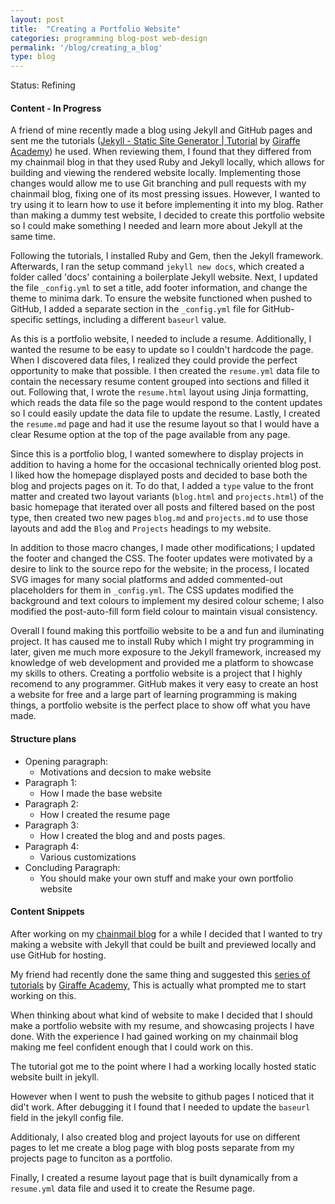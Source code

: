 ```yaml
---
layout: post
title:  "Creating a Portfolio Website"
categories: programming blog-post web-design
permalink: '/blog/creating_a_blog'
type: blog
---
```


Status: Refining

#### Content - In Progress

A friend of mine recently made a blog using Jekyll and GitHub pages and sent me the tutorials ([Jekyll - Static Site Generator | Tutorial](https://www.youtube.com/playlist?list=PLLAZ4kZ9dFpOPV5C5Ay0pHaa0RJFhcmcB) by [Giraffe Academy](https://www.giraffeacademy.com/)) he used. When reviewing them, I found that they differed from my chainmail blog in that they used Ruby and Jekyll locally, which allows for building and viewing the rendered website locally. Implementing those changes would allow me to use Git branching and pull requests with my chainmail blog, fixing one of its most pressing issues. However, I wanted to try using it to learn how to use it before implementing it into my blog. Rather than making a dummy test website, I decided to create this portfolio website so I could make something I needed and learn more about Jekyll at the same time.

Following the tutorials, I installed Ruby and Gem, then the Jekyll framework. Afterwards, I ran the setup command `jekyll new docs`, which created a folder called 'docs' containing a boilerplate Jekyll website. Next, I updated the file `_config.yml` to set a title, add footer information, and change the theme to minima dark. To ensure the website functioned when pushed to GitHub, I added a separate section in the `_config.yml` file for GitHub-specific settings, including a different `baseurl` value.

As this is a portfolio website, I needed to include a resume. Additionally, I wanted the resume to be easy to update so I couldn't hardcode the page. When I discovered data files, I realized they could provide the perfect opportunity to make that possible. I then created the `resume.yml` data file to contain the necessary resume content grouped into sections and filled it out. Following that, I wrote the `resume.html` layout using Jinja formatting, which reads the data file so the page would respond to the content updates so I could easily update the data file to update the resume. Lastly, I created the `resume.md` page and had it use the resume layout so that I would have a clear Resume option at the top of the page available from any page.

Since this is a portfolio blog, I wanted somewhere to display projects in addition to having a home for the occasional technically oriented blog post. I liked how the homepage displayed posts and decided to base both the blog and projects pages on it. To do that, I added a `type` value to the front matter and created two layout variants (`blog.html` and `projects.html`) of the basic homepage that iterated over all posts and filtered based on the post type, then created two new pages `blog.md` and `projects.md` to use those layouts and add the `Blog` and `Projects` headings to my website.

In addition to those macro changes, I made other modifications; I updated the footer and changed the CSS. The footer updates were motivated by a desire to link to the source repo for the website; in the process, I located SVG images for many social platforms and added commented-out placeholders for them in `_config.yml`. The CSS updates modified the background and text colours to implement my desired colour scheme; I also modified the post-auto-fill form field colour to maintain visual consistency.

Overall I found making this portfoilio website to be a and fun and iluminating project. It has caused me to install Ruby which I might try programming in later, given me much more exposure to the Jekyll framework, increased my knowledge of web development and provided me a platform to showcase my skills to others. Creating a portfolio website is a project that I highly recomend to any programmer. GitHub makes it very easy to create an host a website for free and a large part of learning programming is making things, a portfolio website is the perfect place to show off what you have made.

#### Structure plans

* Opening paragraph:
    * Motivations and decsion to make website
* Paragraph 1:
    * How I made the base website
* Paragraph 2:
    * How I created the resume page
* Paragraph 3:
    * How I created the blog and and posts pages.
* Paragraph 4:
    * Various customizations
* Concluding Paragraph:
    * You should make your own stuff and make your own portfolio website


#### Content Snippets

After working on my [chainmail blog]() for a while I decided that I wanted to try making a website with Jekyll that could be built and previewed locally and use GitHub for hosting.

My friend had recently done the same thing and suggested this [series of tutorials](https://www.youtube.com/playlist?list=PLLAZ4kZ9dFpOPV5C5Ay0pHaa0RJFhcmcB) by [Giraffe Academy](https://www.giraffeacademy.com/), This is actually what prompted me to start working on this.

When thinking about what kind of website to make I decided that I should make a portfolio website with my resume, and showcasing projects I have done. With the experience I had gained working on my chainmail blog making me feel confident enough that I could work on this.

The tutorial got me to the point where I had a working locally hosted static website built in jekyll.

However when I went to push the website to github pages I noticed that it did't work. After debugging it I found that I needed to update the `baseurl` field in the jekyll config file.

Additionaly, I also created blog and project layouts for use on different pages to let me create a blog page with blog posts separate from my projects page to funciton as a portfolio.

Finally, I created a resume layout page that is built dynamically from a `resume.yml` data file and used it to create the Resume page.
